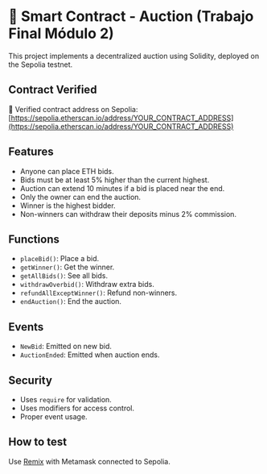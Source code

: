 # 🧾 Smart Contract - Auction (Trabajo Final Módulo 2)

This project implements a decentralized auction using Solidity, deployed on the Sepolia testnet.

## Contract Verified

🔗 Verified contract address on Sepolia:  
[https://sepolia.etherscan.io/address/YOUR_CONTRACT_ADDRESS](https://sepolia.etherscan.io/address/YOUR_CONTRACT_ADDRESS)

## Features

- Anyone can place ETH bids.
- Bids must be at least 5% higher than the current highest.
- Auction can extend 10 minutes if a bid is placed near the end.
- Only the owner can end the auction.
- Winner is the highest bidder.
- Non-winners can withdraw their deposits minus 2% commission.

## Functions

- `placeBid()`: Place a bid.
- `getWinner()`: Get the winner.
- `getAllBids()`: See all bids.
- `withdrawOverbid()`: Withdraw extra bids.
- `refundAllExceptWinner()`: Refund non-winners.
- `endAuction()`: End the auction.

## Events

- `NewBid`: Emitted on new bid.
- `AuctionEnded`: Emitted when auction ends.

## Security

- Uses `require` for validation.
- Uses modifiers for access control.
- Proper event usage.

## How to test

Use [Remix](https://remix.ethereum.org) with Metamask connected to Sepolia.

